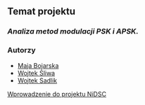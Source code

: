 ## Temat projektu
### _Analiza metod modulacji PSK i APSK._

### Autorzy
- [Maja Bojarska](https://github.com/majabojarska)
- [Wojtek Śliwa](https://github.com/vanill4Sky)
- [Wojtek Sadlik](https://github.com/SmutnyPan)


[Wprowadzenie do projektu NiDSC](http://www.zsk.ict.pwr.wroc.pl/zsk/repository/dydaktyka/ndsc/projekt_wprowadzenie_2018.pdf)
